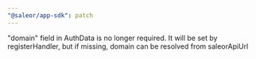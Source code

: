 ```yaml
---
"@saleor/app-sdk": patch
---
```


"domain" field in AuthData is no longer required. It will be set by registerHandler, but if missing, domain can be resolved from saleorApiUrl
